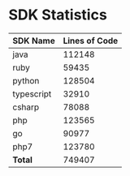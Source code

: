 # SDK Statistics

| SDK Name | Lines of Code |
| -------- | ------------- |
| java | 112148 |
| ruby | 59435 |
| python | 128504 |
| typescript | 32910 |
| csharp | 78088 |
| php | 123565 |
| go | 90977 |
| php7 | 123780 |
| **Total** | 749407 |
